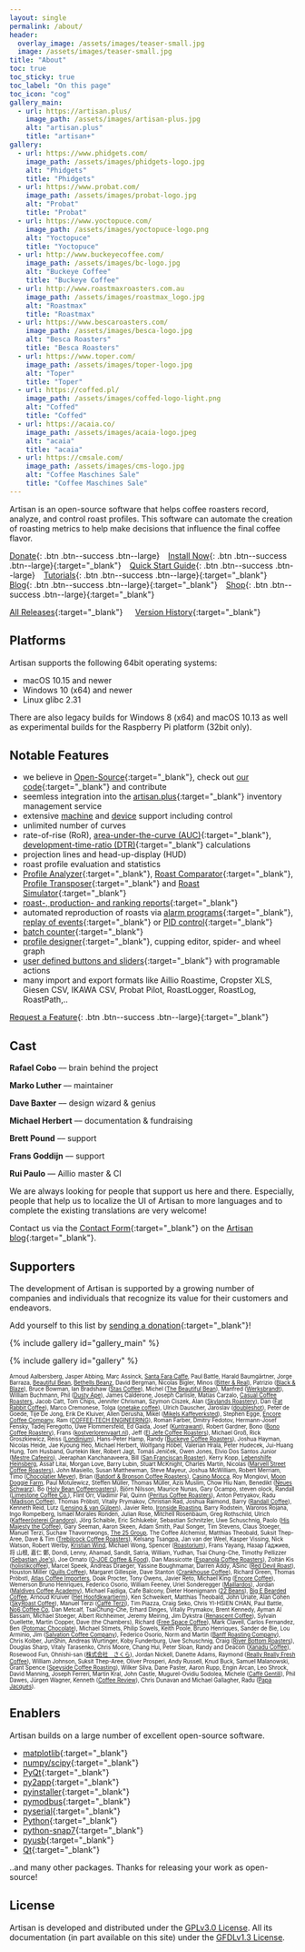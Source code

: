```yaml
---
layout: single
permalink: /about/
header:
  overlay_image: /assets/images/teaser-small.jpg
  image: /assets/images/teaser-small.jpg
title: "About"
toc: true
toc_sticky: true
toc_label: "On this page"
toc_icon: "cog"
gallery_main:
  - url: https://artisan.plus/
    image_path: /assets/images/artisan-plus.jpg
    alt: "artisan.plus"
    title: "artisan+"
gallery:
  - url: https://www.phidgets.com/
    image_path: /assets/images/phidgets-logo.jpg
    alt: "Phidgets"
    title: "Phidgets"
  - url: https://www.probat.com/
    image_path: /assets/images/probat-logo.jpg
    alt: "Probat"
    title: "Probat"
  - url: https://www.yoctopuce.com/
    image_path: /assets/images/yoctopuce-logo.png
    alt: "Yoctopuce"
    title: "Yoctopuce"
  - url: http://www.buckeyecoffee.com/
    image_path: /assets/images/bc-logo.jpg
    alt: "Buckeye Coffee"
    title: "Buckeye Coffee"
  - url: http://www.roastmaxroasters.com.au
    image_path: /assets/images/roastmax_logo.jpg
    alt: "Roastmax"
    title: "Roastmax"
  - url: https://www.bescaroasters.com/
    image_path: /assets/images/besca-logo.jpg
    alt: "Besca Roasters"
    title: "Besca Roasters"
  - url: https://www.toper.com/
    image_path: /assets/images/toper-logo.jpg
    alt: "Toper"
    title: "Toper"
  - url: https://coffed.pl/
    image_path: /assets/images/coffed-logo-light.png
    alt: "Coffed"
    title: "Coffed"
  - url: https://acaia.co/
    image_path: /assets/images/acaia-logo.jpeg
    alt: "acaia"
    title: "acaia"
  - url: https://cmsale.com/
    image_path: /assets/images/cms-logo.jpg
    alt: "Coffee Maschines Sale"
    title: "Coffee Maschines Sale"
---
```


<!--
  - url: https://www.ingnapoli.com/
    image_path: /assets/images/tostabar-logo.png
    alt: "Tostabar"
    title: "Tostabar"
  - url: https://showroomcoffee.com/
    image_path: /assets/images/showroom-logo.png
    alt: "Showroom"
    title: "Showroom"
  - url: https://www.kapokcoffee.com/
    image_path: /assets/images/kapok-logo.png
    alt: "KapoK"
    title: "KapoK"
  - url: https://www.ip-cc.com/
    image_path: /assets/images/IP-CC-logo.jpg
    alt: "IP-CC"
    title: "IP-CC"
  - url: https://www.sweetmarias.com/
    image_path: /assets/images/sweet-marias-logo.jpeg
    alt: "Sweet Maria's"
    title: "Sweet Maria's"
  - url: http://www.twinoroasters.com/
    image_path: /assets/images/twino-logo.png
    alt: "Twino"
    title: "Twino"
  - url: https://www.hottopusa.com/
    image_path: /assets/images/hottop-logo.png
    alt: "Hottop"
    title: "Hottop"
  - url: http://novustec.co.kr/
    image_path: /assets/images/novustec-logo.png
    alt: "Novustec"
    title: "Novustec"
  - url: https://typhoon.coffee/
    image_path: /assets/images/typhoon-logo.png
    alt: "Typhoon"
    title: "Typhoon"
-->

Artisan is an open-source software that helps coffee roasters record, analyze, and control roast profiles. This software can automate the creation of roasting metrics to help make decisions that influence the final coffee flavor.

[Donate](/donate/){: .btn .btn--success .btn--large} &ensp;
[Install Now](https://github.com/artisan-roaster-scope/artisan/releases/latest){: .btn .btn--success .btn--large}{:target="_blank"}
&ensp; [Quick Start Guide](/docs/quick-start-guide/){: .btn .btn--success .btn--large}
&ensp; [Tutorials](/docs/videos/){: .btn .btn--success .btn--large}{:target="_blank"}
&ensp; [Blog](https://artisan-roasterscope.blogspot.com/){: .btn .btn--success .btn--large}{:target="_blank"}
&ensp; [Shop](https://shop.artisan.plus/){: .btn .btn--success .btn--large}{:target="_blank"}

[All Releases](https://github.com/artisan-roaster-scope/artisan/releases){:target="_blank"} &emsp; [Version History](https://github.com/artisan-roaster-scope/artisan#version_history){:target="_blank"}


## Platforms

Artisan supports the following 64bit operating systems:

* macOS 10.15 and newer
* Windows 10 (x64) and newer
* Linux glibc 2.31

There are also legacy builds for Windows 8 (x64) and macOS 10.13 as well as experimental builds for the Raspberry Pi platform (32bit only).

## Notable Features

- we believe in [Open-Source](https://www.youtube.com/watch?v=SpeDK1TPbew){:target="_blank"}, check out [our code](https://github.com/artisan-roaster-scope/artisan){:target="_blank"} and contribute
- seemless integration into the [artisan.plus](https://artisan.plus){:target="_blank"} inventory management service
- extensive [machine](/machines/) and [device](/devices/) support including control
- unlimited number of curves
- rate-of-rise (RoR), [area-under-the-curve (AUC)](https://artisan-roasterscope.blogspot.de/2016/11/area-under-curve-auc.html){:target="_blank"}, [development-time-ratio (DTR)](https://artisan-roasterscope.blogspot.com/2020/05/displaying-development-time-ratio-in.html){:target="_blank"} calculations
- projection lines and head-up-display (HUD)
- roast profile evaluation and statistics
- [Profile Analyzer](https://artisan-roasterscope.blogspot.com/2019/11/analyzer.html){:target="_blank"}, [Roast Comparator](https://artisan-roasterscope.blogspot.com/2020/05/roast-comparator.html){:target="_blank"}, [Profile Transposer](https://artisan-roasterscope.blogspot.com/2020/05/profile-transposer.html){:target="_blank"} and [Roast Simulator](https://artisan-roasterscope.blogspot.com/2020/05/roast-simulator.html){:target="_blank"}
- [roast-, production- and ranking reports](https://artisan-roasterscope.blogspot.de/2016/03/artisan-v099.html){:target="_blank"}
- automated reproduction of roasts via [alarm programs](http://artisan-roasterscope.blogspot.de/2013/03/alarms.html){:target="_blank"}, [replay of events](https://artisan-roasterscope.blogspot.de/2017/10/profile-templates.html){:target="_blank"} or [PID control](https://artisan-roasterscope.blogspot.de/2016/11/pid-control.html){:target="_blank"}
- [batch counter](https://artisan-roasterscope.blogspot.de/2015/07/batch-counter.html){:target="_blank"}
- [profile designer](https://artisan-roasterscope.blogspot.com/2019/05/using-artisan-designer.html){:target="_blank"}, cupping editor, spider- and wheel graph
- [user defined buttons and sliders](http://artisan-roasterscope.blogspot.de/2013/02/events-buttons-and-palettes.html){:target="_blank"} with programable actions
- many import and export formats like Aillio Roastime, Cropster XLS, Giesen CSV, IKAWA CSV, Probat Pilot, RoastLogger, RoastLog, RoastPath,..

[Request a Feature](https://github.com/artisan-roaster-scope/artisan/issues){: .btn .btn--success .btn--large}{:target="_blank"}

  
## Cast

__Rafael Cobo__ –– brain behind the project

__Marko Luther__ –– maintainer

__Dave Baxter__ –– design wizard & genius

__Michael Herbert__ –– documentation & fundraising

__Brett Pound__ –– support

__Frans Goddijn__ –– support

__Rui Paulo__ –– Aillio master & CI

We are always looking for people that support us here and there. Especially, people that help us to localize the UI of Artisan to more languages and to complete the existing translations are very welcome!

Contact us via the [Contact Form](https://artisan-roasterscope.blogspot.com/p/contact-me.html){:target="_blank"} on the [Artisan blog](https://artisan-roasterscope.blogspot.com){:target="_blank"}.

## Supporters

The development of Artisan is supported by a growing number of companies and individuals that recognize its value for their customers and endeavors.

Add yourself to this list by [sending a donation](https://www.paypal.me/MarkoLuther){:target="_blank"}!

{% include gallery id="gallery_main" %}

{% include gallery id="gallery" %}

<sub><sup>
Arnoud Aalbersberg, Jasper Abbing, Marc Assinck, [Santa Fara Caffe](http://www.santafaracaffe.it), Paul Battle, Harald Baumgärtner, Jorge Barraza, [Beautiful Bean](https://thebeautifulbean.com/), [Bethells Beanz](http://bethellsbeanz.co.nz), David Bergman, Nicolas Bigler, Minos ([Bitter & Real](https://www.bitterandreal.nl/)), Patrizio ([Black & Blaze](https://www.blackandblaze.com)), Bruce Bowman, Ian Bradshaw ([Stas Coffee](http://www.stashcoffee.com.au)), Michel ([The Beautiful Bean](http://www.TheBeautifulBean.com)), Manfred ([Werksbrandt](http://www.werksbrandt.de/)), William Buchmann, Phil ([Dusty Ape](https://dustyape.com/)), James Calderone, Joseph Carlisle, Matías Carzalo, [Casual Coffee Roasters](https://casualcoffeeroasters.com), Jacob Catt, Tom Chips, Jennifer Chrisman, Szymon Ciszek, Alan ([Skylands Roastery](http://www.skylandsroastery.com)), Dan ([Fat Rabbit Coffee](http://fatrabbitcoffee.com)), Marco Cremonese, Tolga ([onetake coffee](http://onetake.coffee)), Ulrich Dauscher, Jaroslav ([doubleshot](https://www.doubleshot.cz/)), Peter de Goede, Tije De Jong, Erik De Kluiver, Allen Derusha, Mikel ([Mikels Kaffeverksted](https://m.facebook.com/MikelsKaffeverksted)), Stephen Egge, [Encore Coffee Company](https://www.encorecoffeeco.com/), Ram ([COFFEE-TECH ENGINEERING](https://www.coffee-tech.com/)), Roman Farber, Dmitry Fedotov, Hermann-Josef Fensky, Tadej Feregotto, Uwe Flommersfeld, Ed Gaida, Josef ([Kuntrawant](http://www.kuntrawant.com)), Robert Gardner, Bono ([Bono Coffee Roastery](https://www.facebook.com/bcroastery/)), Frans ([kostverlorenvaart.nl](http://kostverlorenvaart.nl/)), Jeff ([El Jefe Coffee Roasters](https://www.el-jefecoffee.com/)), Michael Groß, Rick Groszkiewicz, Reiss ([Londinium](https://londiniumespresso.com/)), Hans-Peter Hamp, Randy ([Buckeye Coffee Roasters](http://www.buckeyecoffee.com)), Joshua Hayman, Nicolas Heide, Jae Kyoung Heo, Michael Herbert, Wolfgang Höbel, Valerian Hrala, Peter Hudecek, Jui-Huang Hung, Tom Husband, Gurtekin Ilker, Robert Jagt, Tomáš Jeníček, Owen Jones, Elvio Dos Santos Junior ([Mestre Cafeeiro](http://mestrecafeeiro.com.br)), Jeeraphan Kanchanaveera, Bill ([San Franciscan Roaster](https://www.sanfranroaster.com/)), Kerry Kopp, [Lebenshilfe Heinsberg](https://www.lebenshilfe-heinsberg.de/), Assaf Litai, Morgan Love, Barry Lubin, Stuart McKnight, Charles Martin, Nicolas ([Marvell Street Coffee Roasters](http://marvellstreet.com/)), John Masiello, Susan Matthewman, Steve Mayeur, Joshua McWilliam, Robert Merriam, Timo ([Chocolatier Meyer](https://www.chocolatier-meyer.com/)), Brian ([Batdorf & Bronson Coffee Roasters](https://www.batdorfcoffee.com/)), [Casino Mocca](http://www.casinomocca.hu/), Roy Mongiovi, [Moon Doggie Farm](https://moondoggiefarm.com/), Paul Motulewicz, Steffen Müller, Thomas Müller, Azis Muslim, Chow Hiu Nam, Benedikt ([Neues Schwarz](http://www.neuesschwarz.de)), Bo ([Holy Bean Coffeeroasters](http://holybean.dk/)), Björn Nilsson, Maurice Nunas, Gary Ocampo, steven olock, Randall ([Limestone Coffee Co.](https://www.limestonecoffee.com/)), Flint Orr, Vladimir Pal, Quinn ([Peritus Coffee Roasters](http://www.perituscoffee.com)), Anton Petryakov, Radu ([Madison Coffee](http://www.madisoncoffee.ro)), Thomas Pröbstl, Vitaliy Prymakov, Christian Rad, Joshua Raimond, Barry ([Randall Coffee](http://www.randallcoffee.com/)), Kenneth Reid, Lutz ([Lensing & van Gülpen](http://www.royalcoffee.de/)), Javier Reto, [Ironside Roasting](http://www.ironsideroasting.com/), Barry Rodstein, Waroros Rojana, Ingo Rompelberg, Ismael Morales Ronden, Julian Rose, Mitchell Rosenbaum, Greg Rothschild, Ulrich ([Kaffeerösterei Grandoro](http://www.cafegrandoro.com)), Jörg Schaible, Eric Schlukebir, Sebastian Schnitzler, Uwe Schuschnig, Paolo ([His Majesty the Coffee](https://hismajestythecoffee.com/)), Gary Seeman, Aaron Skeen, Adam Smith, Paul Songer, Tim Stevens, Claus Stoeger, Manuel Terzi, Suchaw Thavornwongs, [The 25 Group](http://coffee.the25groupllc.com/), The Coffee Alchemist, Matthias Theobald, Suksit Thep-Aree, Dave & Tim ([Trebilcock Coffee Roasters](https://www.trebilcockcoffee.ca/)), Kelsang Tsangpa, Jan van der Weel, Kasper Vissing, Nick Watson, Robert Werby, [Kristian Wind](http://www.kristianwind.dk), Michael Wong, Spencer ([Roastorium](https://www.roastorium.com)), Frans Yayang, Назар Гаджиев, 将 山根, 嘉仁 鄭, Dondi, Lenny, Ahamad, Sandit, Satria, William, Yudhan, Tsai Chung-Che, Timothy Pellizzer ([Sebastian Joe's](http://sebastianjoesicecream.com)), Joe Ornato ([O-JOE Coffee & Food](https://ojoecoffee.com/)), Dan Massicotte ([Espanola Coffee Roasters](http://www.espanolacoffeeroasters.com)), Zoltán Kis ([holistikcoffee](https://www.instagram.com/holistikcoffee/)), Marcel Speek, Andreas Draeger, Yassine Boughmamar, Darren Addy, ASinc ([Red Devil Roast](http://reddevilroast.com)), Houston Miller ([Quills Coffee](https://quillscoffee.com)), Margaret Gillespie, Dave Stanton ([Crankhouse Coffee](https://www.crankhousecoffee.co.uk/)), Richard Green, Thomas Pröbstl, [Atlas Coffee Importers](https://www.atlascoffee.com), Doak Procter, Tony Owens, Javier Reto, Michael King ([Encore Coffee](https://www.encorecoffeeco.com/)), Wemerson Bruno Henriques, Federico Osorio, William Feeney, Uriel Sonderegger ([Maillardos](https://www.maillardos.ch/)), Jordan ([Maldives Coffee Academy](http://maldivescoffeeacademy.com)), Michael Fajdiga, Cafe Balcony, Dieter Hoenigmann ([22 Beans](https://www.22beans.at/)), [Big E Bearded Coffee](https://bigebeardedcoffee.com/), Arnoud Kruiver ([Het Hoofdkwartierm](http://www.vintage-espresso-machines.nl/het-hoofdkwartier-koffiebranderij-private-label-koffie-koffiebonen-eigen-label-koffiemerk-merk)), Ken Schweikert, Matthias Theobald, John Uriate, Alan Cohen ([SkyRoast Coffee](http://www.skylandsroastery.com)), Manuel Terzi ([Caffè Terzi](http://www.caffeterzi.it)), Tim Piazza, Craig Seko, Chris YI-HSIEN CHAN, Paul Battle, [No6 Coffee Co](https://no6coffee.co/), Dan Metcalf, Tsai​Chung-Che, Erhard Dinges, Vitaliy Prymakov, Brent Kennedy, Ayman Al Bassam, Michael Stoeger, Albert Richheimer, Jeremy Meiring, Jim Dykstra ([Renascent Coffee](https://renascentcoffee.com)), Sylvain Ouellette, Martin Copper, Dave (the Chambers), Richard ([Free Space Coffee](https://www.freespacecoffee.com/)), Mark Clavell, Carlos Fernandez,  Ben ([Potomac Chocolate](http://www.potomacchocolate.com/)), Michael Stimets, Philip Sowels, Keith Poole, Bruno Henriques, Sander de Bie, Lou Arminio, Jim ([Salvation Coffee Company](http://www.salvationcoffeecompany.com/)), Federico Osorio, Norm and Martin ([Banff Roasting Company](http://banffroastingcompany.com/)), Chris Kolber, JunShin, Andreas Wurtinger, Koby Funderburg, Uwe Schuschnig, Craig ([River Bottom Roasters](https://riverbottomroasters.com/)), Douglas Sharp, Vitaly Tarasenko, Chris Moore, Chang Hui, Peter Sloan, Randy and Deacon ([Xanadu Coffee](http://www.xanaducoffee.com/)), Rosewood Fun, Ohnishi-san ([株式会社　さくら](http://www.coffeesakura.jp/)), Jordan Nickell, Danette Adams, Raymond ([Really Really Fresh Coffee](https://www.facebook.com/reallyreallyfreshcoffee)), William Johnson, Suksit Thep-Aree, Oliver Prosperi, Andy Russell, Knud Buck, Samuel Malanowski, Grant Spence ([Speyside Coffee Roasting](https://speysidecoffee.co.uk/)), Wilker Silva, Dane Paster, Aaron Rupp, Engin Arcan, Leo Shrock, David Manning, Joseph Ferreri, Martin Kral, John Castle, Mugurel-Ovidiu Sodolea, Michele ([Caffè Gentili](http://caffegentili.com/)), Phil Dawes, Jürgen Wagner, Kenneth ([Coffee Review](https://www.coffeereview.com/)), Chris Dunavan and Michael Gallagher, Radu ([Papa Jacques](https://www.papajacques.ro/)).</sup></sub>


## Enablers

Artisan builds on a large number of excellent open-source software.

* [matplotlib](https://matplotlib.org){:target="_blank"}
* [numpy/scipy](https://www.scipy.org){:target="_blank"}
* [PyQt](https://riverbankcomputing.com){:target="_blank"}
* [py2app](https://bitbucket.org/ronaldoussoren/py2app){:target="_blank"}
* [pyinstaller](https://www.pyinstaller.org){:target="_blank"}
* [pymodbus](https://github.com/riptideio/pymodbus){:target="_blank"}
* [pyserial](https://github.com/pyserial/pyserial){:target="_blank"}
* [Python](https://www.python.org){:target="_blank"}
* [python-snap7](https://github.com/gijzelaerr/python-snap7){:target="_blank"}
* [pyusb](https://github.com/pyusb/pyusb){:target="_blank"}
* [Qt](https://www.qt.io){:target="_blank"}

..and many other packages. Thanks for releasing your work as open-source!

## License

Artisan is developed and distributed under the [GPLv3.0 License](http://www.gnu.org/copyleft/gpl.html). All its documentation (in part available on this site) under the [GFDLv1.3 License](https://www.gnu.org/licenses/fdl-1.3.en.html).


